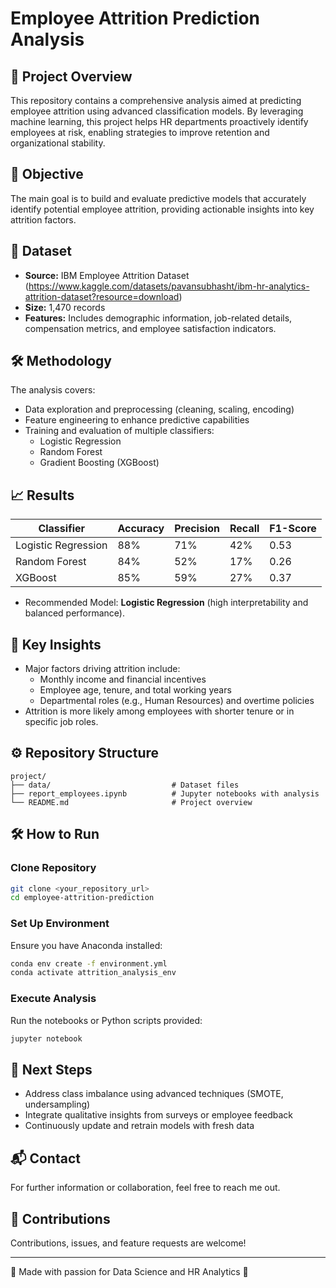 # Employee Attrition Prediction Analysis

## 🚀 Project Overview
This repository contains a comprehensive analysis aimed at predicting employee attrition using advanced classification models. By leveraging machine learning, this project helps HR departments proactively identify employees at risk, enabling strategies to improve retention and organizational stability.

## 🎯 Objective
The main goal is to build and evaluate predictive models that accurately identify potential employee attrition, providing actionable insights into key attrition factors.

## 📂 Dataset
- **Source:** IBM Employee Attrition Dataset (https://www.kaggle.com/datasets/pavansubhasht/ibm-hr-analytics-attrition-dataset?resource=download) 
- **Size:** 1,470 records
- **Features:** Includes demographic information, job-related details, compensation metrics, and employee satisfaction indicators.

## 🛠️ Methodology
The analysis covers:
- Data exploration and preprocessing (cleaning, scaling, encoding)
- Feature engineering to enhance predictive capabilities
- Training and evaluation of multiple classifiers:
  - Logistic Regression
  - Random Forest
  - Gradient Boosting (XGBoost)

## 📈 Results
| Classifier             | Accuracy | Precision | Recall | F1-Score |
|------------------------|----------|-----------|--------|----------|
| Logistic Regression    | 88%      | 71%       | 42%    | 0.53     |
| Random Forest          | 84%      | 52%       | 17%    | 0.26     |
| XGBoost                | 85%      | 59%       | 27%    | 0.37     |

- Recommended Model: **Logistic Regression** (high interpretability and balanced performance).

## 🔑 Key Insights
- Major factors driving attrition include:
  - Monthly income and financial incentives
  - Employee age, tenure, and total working years
  - Departmental roles (e.g., Human Resources) and overtime policies
- Attrition is more likely among employees with shorter tenure or in specific job roles.

## ⚙️ Repository Structure
```
project/
├── data/                           # Dataset files
├── report_employees.ipynb          # Jupyter notebooks with analysis
└── README.md                       # Project overview
```

## 🛠️ How to Run
### Clone Repository
```bash
git clone <your_repository_url>
cd employee-attrition-prediction
```

### Set Up Environment
Ensure you have Anaconda installed:
```bash
conda env create -f environment.yml
conda activate attrition_analysis_env
```

### Execute Analysis
Run the notebooks or Python scripts provided:
```bash
jupyter notebook
```

## 📝 Next Steps
- Address class imbalance using advanced techniques (SMOTE, undersampling)
- Integrate qualitative insights from surveys or employee feedback
- Continuously update and retrain models with fresh data

## 📬 Contact
For further information or collaboration, feel free to reach me out.


## 🚧 Contributions
Contributions, issues, and feature requests are welcome!

---

🌟 Made with passion for Data Science and HR Analytics 🌟
